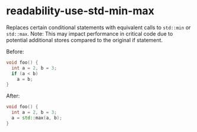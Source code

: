 # readability-use-std-min-max

Replaces certain conditional statements with equivalent calls to
`std::min` or `std::max`. Note: This may impact performance in critical
code due to potential additional stores compared to the original if
statement.

Before:

```c++
void foo() {
  int a = 2, b = 3;
  if (a < b)
    a = b;
}
```

After:

```c++
void foo() {
  int a = 2, b = 3;
  a = std::max(a, b);
}
```
